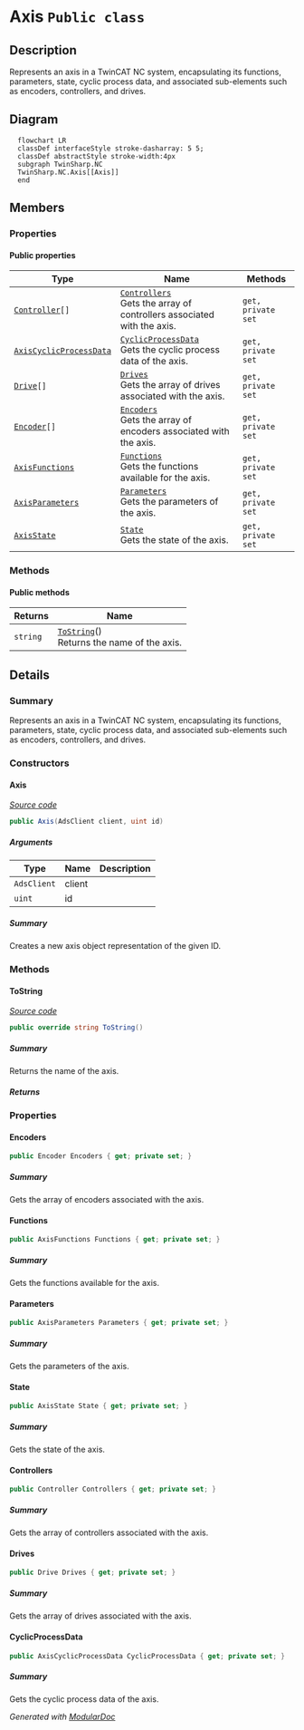 # Axis `Public class`

## Description
Represents an axis in a TwinCAT NC system, encapsulating its functions, parameters, state, cyclic process data, and associated sub-elements such as encoders, controllers, and drives.

## Diagram
```mermaid
  flowchart LR
  classDef interfaceStyle stroke-dasharray: 5 5;
  classDef abstractStyle stroke-width:4px
  subgraph TwinSharp.NC
  TwinSharp.NC.Axis[[Axis]]
  end
```

## Members
### Properties
#### Public  properties
| Type | Name | Methods |
| --- | --- | --- |
| [`Controller`](./Controller.md)`[]` | [`Controllers`](#controllers)<br>Gets the array of controllers associated with the axis. | `get, private set` |
| [`AxisCyclicProcessData`](./AxisCyclicProcessData.md) | [`CyclicProcessData`](#cyclicprocessdata)<br>Gets the cyclic process data of the axis. | `get, private set` |
| [`Drive`](./Drive.md)`[]` | [`Drives`](#drives)<br>Gets the array of drives associated with the axis. | `get, private set` |
| [`Encoder`](./Encoder.md)`[]` | [`Encoders`](#encoders)<br>Gets the array of encoders associated with the axis. | `get, private set` |
| [`AxisFunctions`](./AxisFunctions.md) | [`Functions`](#functions)<br>Gets the functions available for the axis. | `get, private set` |
| [`AxisParameters`](./AxisParameters.md) | [`Parameters`](#parameters)<br>Gets the parameters of the axis. | `get, private set` |
| [`AxisState`](./AxisState.md) | [`State`](#state)<br>Gets the state of the axis. | `get, private set` |

### Methods
#### Public  methods
| Returns | Name |
| --- | --- |
| `string` | [`ToString`](#tostring)()<br>Returns the name of the axis. |

## Details
### Summary
Represents an axis in a TwinCAT NC system, encapsulating its functions, parameters, state, cyclic process data, and associated sub-elements such as encoders, controllers, and drives.

### Constructors
#### Axis
[*Source code*](https://github.com///blob//TwinSharp/NC/Axis.cs#L15)
```csharp
public Axis(AdsClient client, uint id)
```
##### Arguments
| Type | Name | Description |
| --- | --- | --- |
| `AdsClient` | client |  |
| `uint` | id |  |

##### Summary
Creates a new axis object representation of the given ID.

### Methods
#### ToString
[*Source code*](https://github.com///blob//TwinSharp/NC/Axis.cs#L86)
```csharp
public override string ToString()
```
##### Summary
Returns the name of the axis.

##### Returns


### Properties
#### Encoders
```csharp
public Encoder Encoders { get; private set; }
```
##### Summary
Gets the array of encoders associated with the axis.

#### Functions
```csharp
public AxisFunctions Functions { get; private set; }
```
##### Summary
Gets the functions available for the axis.

#### Parameters
```csharp
public AxisParameters Parameters { get; private set; }
```
##### Summary
Gets the parameters of the axis.

#### State
```csharp
public AxisState State { get; private set; }
```
##### Summary
Gets the state of the axis.

#### Controllers
```csharp
public Controller Controllers { get; private set; }
```
##### Summary
Gets the array of controllers associated with the axis.

#### Drives
```csharp
public Drive Drives { get; private set; }
```
##### Summary
Gets the array of drives associated with the axis.

#### CyclicProcessData
```csharp
public AxisCyclicProcessData CyclicProcessData { get; private set; }
```
##### Summary
Gets the cyclic process data of the axis.

*Generated with* [*ModularDoc*](https://github.com/hailstorm75/ModularDoc)
